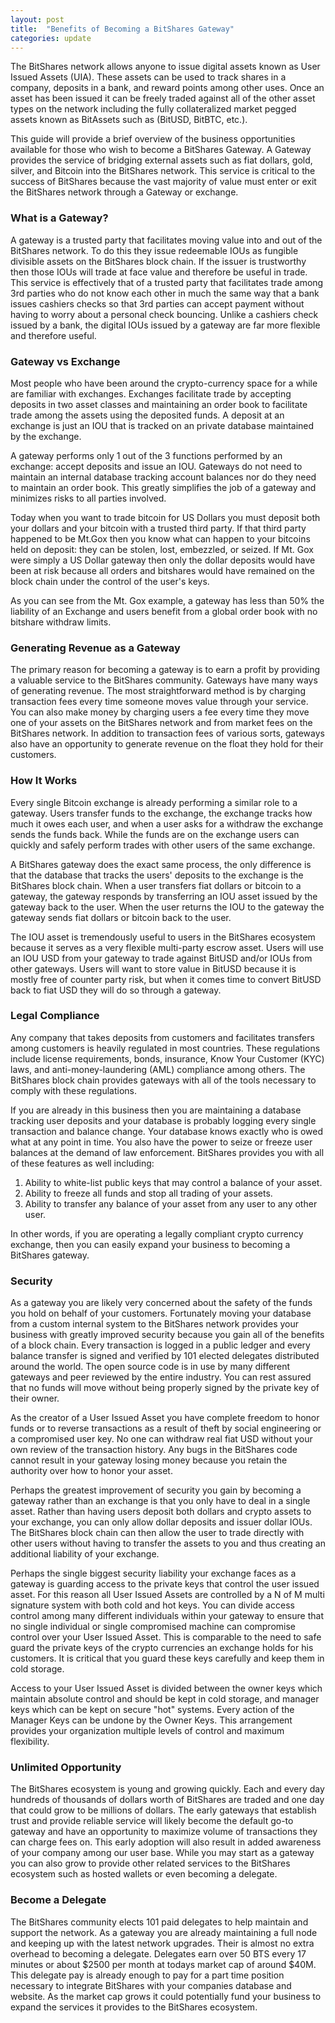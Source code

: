 ```yaml
---
layout: post
title:  "Benefits of Becoming a BitShares Gateway"
categories: update
---
```

The BitShares network allows anyone to issue digital assets known as User Issued Assets (UIA).  These assets can be used to track shares in a company, deposits in a bank, and reward points among other uses.   Once an asset has been issued it can be freely traded against all of the other asset types on the network including the fully collateralized market pegged assets known as BitAssets such as (BitUSD, BitBTC, etc.).  

This guide will provide a brief overview of the business opportunities available for those who wish to become a BitShares Gateway.   A Gateway provides the service of bridging external assets such as fiat dollars, gold, silver, and Bitcoin into the BitShares network.   This service is critical to the success of BitShares because the vast majority of value must enter or exit the BitShares network through a Gateway or exchange. 

### What is a Gateway?

A gateway is a trusted party that facilitates moving value into and out of the BitShares network.  To do this they issue redeemable IOUs as fungible divisible assets on the BitShares block chain.  If the issuer is trustworthy then those IOUs will trade at face value and therefore be useful in trade.  This service is effectively that of a trusted party that facilitates trade among 3rd parties who do not know each other in much the same way that a bank issues cashiers checks so that 3rd parties can accept payment without having to worry about a personal check bouncing.  Unlike a cashiers check issued by a bank, the digital IOUs issued by a gateway are far more flexible and therefore useful.

### Gateway vs Exchange 

Most people who have been around the crypto-currency space for a while are familiar with exchanges.  Exchanges facilitate trade by accepting deposits in two asset classes and maintaining an order book to facilitate trade among the assets using the deposited funds.   A deposit at an exchange is just an IOU that is tracked on an private database maintained by the exchange.      

A gateway performs only 1 out of the 3 functions performed by an exchange: accept deposits and issue an IOU.  Gateways do not need to maintain an internal database tracking account balances nor do they need to maintain an order book.   This greatly simplifies the job of a gateway and minimizes risks to all parties involved.  

Today when you want to trade bitcoin for US Dollars you must deposit both your dollars and your bitcoin with a trusted third party.  If that third party happened to be Mt.Gox then you know what can happen to your bitcoins held on deposit: they can be stolen, lost, embezzled, or seized.  If Mt. Gox were simply a US Dollar gateway then only the dollar deposits would have been at risk because all orders and bitshares would have remained on the block chain under the control of the user's keys. 

As you can see from the Mt. Gox example, a gateway has less than 50% the liability of an Exchange and users benefit from a global order book with no bitshare withdraw limits.

### Generating Revenue as a Gateway 

The primary reason for becoming a gateway is to earn a profit by providing a valuable service to the BitShares community.  Gateways have many ways of generating revenue.  The most straightforward method is by charging transaction fees every time someone moves value through your service.   You can also make money by charging users a fee every time they move one of your assets on the BitShares network and from market fees on the BitShares network.   In addition to transaction fees of various sorts, gateways also have an opportunity to generate revenue on the float they hold for their customers.

### How It Works

Every single Bitcoin exchange is already performing a similar role to a gateway.  Users transfer funds to the exchange, the exchange tracks how much it owes each user, and when a user asks for a withdraw the exchange sends the funds back.    While the funds are on the exchange users can quickly and safely perform trades with other users of the same exchange.

A BitShares gateway does the exact same process, the only difference is that the database that tracks the users' deposits to the exchange is the BitShares block chain.   When a user transfers fiat dollars or bitcoin to a gateway, the gateway responds by transferring an IOU asset issued by the gateway back to the user.    When the user returns the IOU to the gateway the gateway sends fiat dollars or bitcoin back to the user.  

The IOU asset is tremendously useful to users in the BitShares ecosystem because it serves as a very flexible multi-party escrow asset.   Users will use an IOU USD from your gateway to trade against BitUSD and/or IOUs from other gateways.    Users will want to store value in BitUSD because it is mostly free of counter party risk, but when it comes time to convert BitUSD back to fiat USD they will do so through a gateway.   

### Legal Compliance 

Any company that takes deposits from customers and facilitates transfers among customers is heavily regulated in most countries.   These regulations include license requirements, bonds, insurance, Know Your Customer (KYC) laws, and anti-money-laundering (AML) compliance among others.   The BitShares block chain provides gateways with all of the tools necessary to comply with these regulations.

If you are already in this business then you are maintaining a database tracking user deposits and your database is probably logging every single transaction and balance change.    Your database knows exactly who is owed what at any point in time.   You also have the power to seize or freeze user balances at the demand of law enforcement.    BitShares provides you with all of these features as well including:

  1) Ability to white-list public keys that may control a balance of your asset.
  2) Ability to freeze all funds and stop all trading of your assets.
  3) Ability to transfer any balance of your asset from any user to any other user. 
        
In other words, if you are operating a legally compliant crypto currency exchange, then you can easily expand your business to becoming a BitShares gateway.  

### Security 

As a gateway you are likely very concerned about the safety of the funds you hold on behalf of your customers.   Fortunately moving your database from a custom internal system to the BitShares network provides your business with greatly improved security because you gain all of the benefits of a block chain.   Every transaction is logged in a public ledger and every balance transfer is signed and verified by 101 elected delegates distributed around the world.   The open source code is in use by many different gateways and peer reviewed by the entire industry.  You can rest assured that no funds will move without being properly signed by the private key of their owner.

As the creator of a User Issued Asset you have complete freedom to honor funds or to reverse transactions as a result of theft by social engineering or a compromised user key.  No one can withdraw real fiat USD without your own review of the transaction history.   Any bugs in the BitShares code cannot result in your gateway losing money because you retain the authority over how to honor your asset.  

Perhaps the greatest improvement of security you gain by becoming a gateway rather than an exchange is that you only have to deal in a single asset.   Rather than having users deposit both dollars and crypto assets to your exchange, you can only allow dollar deposits and issuer dollar IOUs.    The BitShares block chain can then allow the user to trade directly with other users without having to transfer the assets to you and thus creating an additional liability of your exchange.

Perhaps the single biggest security liability your exchange faces as a gateway is guarding access to the private keys that control the user issued asset.   For this reason all User Issued Assets are controlled by a N of M multi signature system with both cold and hot keys.  You can divide access control among  many different individuals within your gateway to ensure that no single individual or single compromised machine can compromise control over your User Issued Asset. This is comparable to the need to safe guard the private keys of the crypto currencies an exchange holds for his customers.    It is critical that you guard these keys carefully and keep them in cold storage.

Access to your User Issued Asset is divided between the owner keys which maintain absolute control and should be kept in cold storage, and manager keys which can be kept on secure "hot" systems.   Every action of the Manager Keys can be undone by the Owner Keys.  This arrangement provides your organization multiple levels of control and maximum flexibility.

### Unlimited Opportunity 

The BitShares ecosystem is young and growing quickly.  Each and every day hundreds of thousands of dollars worth of BitShares are traded and one day that could grow to be millions of dollars.  The early gateways that establish trust and provide reliable service will likely become the default go-to gateway and have an opportunity to maximize volume of transactions they can charge fees on.   This early adoption will also result in added awareness of your company among our user base.  While you may start as a gateway you can also grow to provide other related services to the BitShares ecosystem such as hosted wallets or even becoming a delegate.

### Become a Delegate 

The BitShares community elects 101 paid delegates to help maintain and support the network.  As a gateway you are already maintaining a full node and keeping up with the latest network upgrades.  Their is almost no extra overhead to becoming a delegate.  Delegates earn over 50 BTS every 17 minutes or about $2500 per month at todays market cap of around $40M.  This delegate pay is already enough to pay for a part time position necessary to integrate BitShares with your companies database and website.   As the market cap grows it could potentially fund your business to expand the services it provides to the BitShares ecosystem.  

